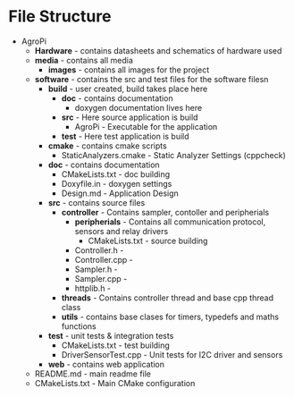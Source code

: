 # File Structure

* AgroPi
    - **Hardware** - contains datasheets and schematics of hardware used
    - **media** - contains all media 
         + **images** - contains all images for the project
    - **software** - contains the src and test files for the software  filesn
      + **build** - user created, build takes place here
        + **doc** - contains documentation
            - doxygen documentation lives here 
        + **src** - Here source application is build
            + AgroPi - Executable for the application 
        + **test** - Here test application is build
      + **cmake** - contains cmake scripts 
          + StaticAnalyzers.cmake - Static Analyzer Settings (cppcheck)
      + **doc** - contains documentation
        + CMakeLists.txt - doc building
        + Doxyfile.in - doxygen settings
        + Design.md - Application Design
      + **src** - contains source files
        + **controller** - Contains sampler, contoller and peripherials 
          + **peripherials** - Contains all communication protocol, sensors and relay drivers
             + CMakeLists.txt - source building
          + Controller.h - 
          + Controller.cpp -
          + Sampler.h - 
          + Sampler.cpp -
          + httplib.h - 
        + **threads** - Contains controller thread and base cpp thread class
        + **utils** - contains base clases for timers, typedefs and maths functions
      + **test** - unit tests & integration tests
          + CMakeLists.txt - test building
          + DriverSensorTest.cpp - Unit tests for I2C driver and sensors
      + **web** - contains web application
    - README.md - main readme file
    - CMakeLists.txt - Main CMake configuration
